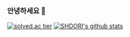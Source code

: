 ### 안녕하세요 👋

[![solved.ac tier](http://mazassumnida.wtf/api/generate_badge?boj=lostchild)](https://solved.ac/lostchild) [![SHDORI's github stats](https://github-readme-stats.vercel.app/api?username=GLLSLP)](https://github.com/anuraghazra/github-readme-stats)   

<!--
**GLLSLP/GLLSLP** is a ✨ _special_ ✨ repository because its `README.md` (this file) appears on your GitHub profile.

Here are some ideas to get you started:

- 🔭 I’m currently working on ...
- 🌱 I’m currently learning ...
- 👯 I’m looking to collaborate on ...
- 🤔 I’m looking for help with ...
- 💬 Ask me about ...
- 📫 How to reach me: ...
- 😄 Pronouns: ...
- ⚡ Fun fact: ...
-->
